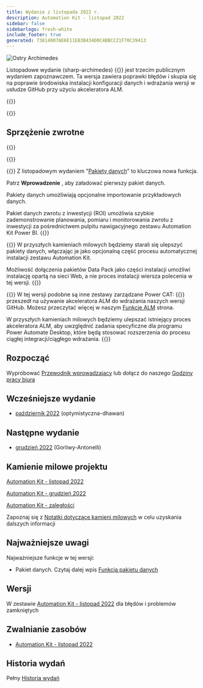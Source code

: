 ```yaml
---
title: Wydanie z listopada 2022 r.
description: Automation Kit - listopad 2022
sidebar: false
sidebarlogo: fresh-white
include_footer: true
generated: 73814007AE6E11EB3B434D0C4BBCC21F70C39413
---
```


<div class="optional">

![Ostry Archimedes](/images/sharp-archimedes.png)

Listopadowe wydanie (sharp-archimedes) {{<product-name>}} jest trzecim publicznym wydaniem zapoznawczem. Ta wersja zawiera poprawki błędów i skupia się na poprawie środowiska instalacji konfiguracji danych i wdrażania wersji w usłudze GitHub przy użyciu akceleratora ALM.

</div>

{{<presentation slides="1,2,3">}}

<div class="optional">

{{<presentationStyles>}}

## Sprzężenie zwrotne

{{<questions name="/releases/november-2022.json" completed="Thank you for providing feedback" showNavigationButtons=false >}}

</div>

{{<slideStyles>}}

{{<slide  id="slide1" audio="releases/november-2022/DataPacks.mp3" description="Automation Kit Overview" image="releases/november-2022/DataPacks.svg" >}}
Z listopadowym wydaniem "[Pakiety danych](/pl/features/datapacks)" to kluczowa nowa funkcja.

Patrz **Wprowadzenie** , aby załadować pierwszy pakiet danych.

Pakiety danych umożliwiają opcjonalne importowanie przykładowych danych.

Pakiet danych zwrotu z inwestycji (ROI) umożliwia szybkie zademonstrowanie planowania, pomiaru i monitorowania zwrotu z inwestycji za pośrednictwem pulpitu nawigacyjnego zestawu Automation Kit Power BI.
{{</slide>}}

{{<slide  id="slide2" audio="releases/november-2022/DataPacks-WhatsNext.mp3" description="Automation Kit Features" image="releases/november-2022/DataPacks-WhatsNext.svg?v=1" >}}
W przyszłych kamieniach milowych będziemy starali się ulepszyć pakiety danych, włączając je jako opcjonalną część procesu automatycznej instalacji zestawu Automation Kit.

Możliwość dołączenia pakietów Data Pack jako części instalacji umożliwi instalację opartą na sieci Web, a nie proces instalacji wiersza polecenia w tej wersji.
{{</slide>}}


{{<slide id="slide3" audio="releases/november-2022/alm-roadmap.mp3" description="ALM Roadmap" localImage="/images/illustrations/alm-roadmap-2022-11.svg" >}}
W tej wersji podobne są inne zestawy zarządzane Power CAT: {{<product-name>}} przeszedł na używanie akceleratora ALM do wdrażania naszych wersji GitHub. Możesz przeczytać więcej w naszym [Funkcje ALM](/pl/features/alm) strona.

W przyszłych kamieniach milowych będziemy ulepszać istniejący proces akceleratora ALM, aby uwzględnić zadania specyficzne dla programu Power Automate Desktop, które będą stosować rozszerzenia do procesu ciągłej integracji/ciągłego wdrażania.
{{</slide>}}

<div class="optional">

## Rozpocząć

Wypróbować [Przewodnik wprowadzający](/pl/get-started) lub dołącz do naszego [Godziny pracy biura](/pl/office-hours)

## Wcześniejsze wydanie

- [październik 2022](/pl/releases/october-2022) (optymistyczna-dhawan)

## Następne wydanie

- [grudzień 2022](/pl/releases/december-2022) (Gorliwy-Antonelli)

## Kamienie milowe projektu

[Automation Kit - listopad 2022](https://github.com/orgs/microsoft/projects/486/views/4)

[Automation Kit - grudzień 2022](https://github.com/orgs/microsoft/projects/486/views/5)

[Automation Kit - zaległości](https://github.com/orgs/microsoft/projects/486/views/1)

Zapoznaj się z [Notatki dotyczące kamieni milowych](/pl/releases/milestones) w celu uzyskania dalszych informacji

## Najważniejsze uwagi

Najważniejsze funkcje w tej wersji:

- Pakiet danych. Czytaj dalej wpis [Funkcja pakietu danych](/pl/features/datapacks)

## Wersji

W zestawie [Automation Kit - listopad 2022](https://github.com/microsoft/powercat-automation-kit/releases/tag/AutomationKit-November2022) dla błędów i problemów zamkniętych

## Zwalnianie zasobów

- [Automation Kit - listopad 2022](https://github.com/microsoft/powercat-automation-kit/releases/tag/AutomationKit-November2022)

## Historia wydań

Pełny [Historia wydań](/pl/releases)

</div>
